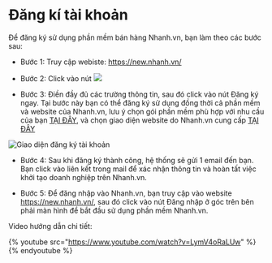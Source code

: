 # Đăng kí tài khoản
Để đăng ký sử dụng phần mềm bán hàng Nhanh.vn, bạn làm theo các bước sau:
* Bước 1: Truy cập webiste: https://new.nhanh.vn/
* Bước 2: Click vào nút ![](https://raw.githubusercontent.com/nhanhapi/manual/master/docs/tai-khoan/img/tai-khoan-1.PNG) 

* Bước 3: Điền đầy đủ các trường thông tin, sau đó click vào nút Đăng ký ngay.
Tại bước này bạn có thể đăng ký sử dụng đồng thời cả phần mềm và website của Nhanh.vn, lưu ý chọn gói phần mềm phù hợp với nhu cầu của bạn [TẠI ĐÂY](https://new.nhanh.vn/bang-gia-phan-mem), và chọn giao diện website do Nhanh.vn cung cấp [TẠI ĐÂY](https://new.nhanh.vn/kho-giao-dien)

![Giao diện đăng ký tài khoản](https://raw.githubusercontent.com/nhanhapi/manual/master/docs/tai-khoan/img/tai-khoan-2.PNG)

* Bước 4: Sau khi đăng ký thành công, hệ thống sẽ gửi 1 email đến bạn. Bạn click vào liên kết trong mail để xác nhận thông tin và hoàn tất việc khởi tạo doanh nghiệp trên Nhanh.vn.

* Bước 5: Để đăng nhập vào Nhanh.vn, bạn truy cập vào website https://new.nhanh.vn/, sau đó click vào nút Đăng nhập ở góc trên bên phải màn hình để bắt đầu sử dụng phần mềm Nhanh.vn.

Video hướng dẫn chi tiết:
 
{% youtube src="https://www.youtube.com/watch?v=LymV4oRaLUw" %}{% endyoutube %} 
